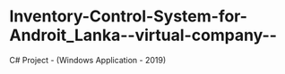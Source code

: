 # Inventory-Control-System-for-Androit_Lanka--virtual-company--
C# Project - (Windows Application - 2019)

